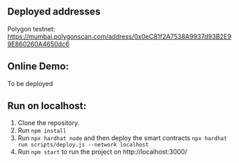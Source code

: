 ## Deployed addresses

Polygon testnet: https://mumbai.polygonscan.com/address/0x0eC81f2A7538A9937d93B2E99E860260A4650dc6

## Online Demo:

To be deployed

## Run on localhost:

1. Clone the repository.
2. Run `npm install`
3. Run `npx hardhat node` and then deploy the smart contracts `npx hardhat run scripts/deploy.js --network localhost`
4. Run `npm start` to run the project on http://localhost:3000/
